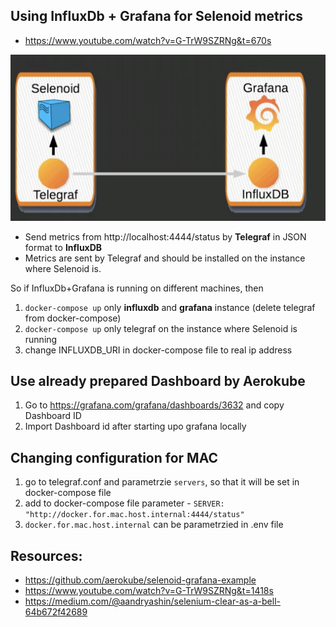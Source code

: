 ## Using InfluxDb + Grafana for Selenoid metrics
 * https://www.youtube.com/watch?v=G-TrW9SZRNg&t=670s
 
![image](docs/InfluxDb-Grafana-Telegraf.png)
 
 
 
* Send metrics from http://localhost:4444/status by **Telegraf** in JSON format to **InfluxDB**
* Metrics are sent by Telegraf and should be installed on the instance where Selenoid is.


So if InfluxDb+Grafana is running on different machines, then
1. `docker-compose up` only **influxdb** and **grafana** instance (delete telegraf from docker-compose)
2. `docker-compose up` only telegraf on the instance where Selenoid is running 
3. change INFLUXDB_URI in docker-compose file to real ip address


## Use already prepared Dashboard by Aerokube 
1. Go to https://grafana.com/grafana/dashboards/3632 and copy Dashboard ID
2. Import Dashboard id after starting upo grafana locally

## Changing configuration for MAC
1. go to telegraf.conf and parametrzie `servers`, so that it will be set in docker-compose file
2. add to docker-compose file parameter - `SERVER: "http://docker.for.mac.host.internal:4444/status"`
3. `docker.for.mac.host.internal` can be parametrzied in .env file


## Resources:
* https://github.com/aerokube/selenoid-grafana-example
* https://www.youtube.com/watch?v=G-TrW9SZRNg&t=1418s
* https://medium.com/@aandryashin/selenium-clear-as-a-bell-64b672f42689
